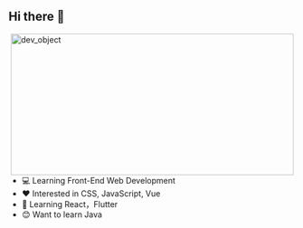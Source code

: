 ## Hi there 👋

<img src="https://cdn.pixabay.com/photo/2020/10/12/22/15/glass-5650335_960_720.jpg" alt="dev_object" align="right" width="500" height="250" />

* 💻 Learning Front-End Web Development
* ❤️ Interested in CSS, JavaScript, Vue
* 🌱 Learning React，Flutter
* 😊 Want to learn Java 

